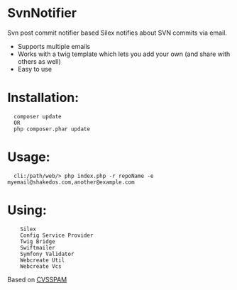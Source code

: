 SvnNotifier
==========

Svn post commit notifier based Silex notifies about SVN commits via email. 

- Supports multiple emails
- Works with a twig template which lets you add your own (and share with others as well) 
- Easy to use 

Installation: 
==============
```
  composer update 
  OR
  php composer.phar update
```

Usage: 
======
``` 
  cli:/path/web/> php index.php -r repoName -e myemail@shakedos.com,another@example.com
```

Using:
=====
```
	Silex
	Config Service Provider 
	Twig Bridge
	Swiftmailer 
	Symfony Validator 
	Webcreate Util 
	Webcreate Vcs
```

Based on [CVSSPAM](http://www.badgers-in-foil.co.uk/projects/cvsspam/)

